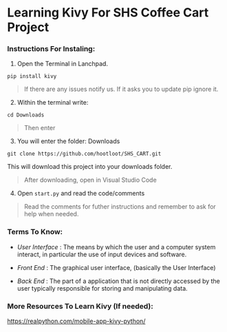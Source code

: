 # Learning Kivy For SHS Coffee Cart Project

### Instructions For Instaling:
1. Open the Terminal in Lanchpad.

```pip install kivy```

> If there are any issues notify us. If it asks you to update pip ignore it. 

2. Within the terminal write:

```cd Downloads```
> Then enter

3. You will enter the folder: Downloads

```git clone https://github.com/hootloot/SHS_CART.git```

This will download this project into your downloads folder. 
> After downloading, open in Visual Studio Code

4. Open ```start.py``` and read the code/comments

> Read the comments for futher instructions and remember to ask for help when needed.

### Terms To Know:

- *User Interface* : The means by which the user and a computer system interact, in particular the use of input devices and software. 

- *Front End* : The graphical user interface, (basically the User Interface)


- *Back End* : The part of a application that is not directly accessed by the user typically responsible for storing and manipulating data. 

### More Resources To Learn Kivy (If needed):
https://realpython.com/mobile-app-kivy-python/





